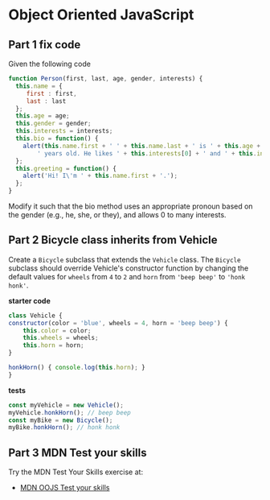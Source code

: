 # Object Oriented JavaScript

## Part 1 fix code
Given the following code 
```JavaScript
function Person(first, last, age, gender, interests) {
  this.name = {
     first : first,
     last : last
  };
  this.age = age;
  this.gender = gender;
  this.interests = interests;
  this.bio = function() {
    alert(this.name.first + ' ' + this.name.last + ' is ' + this.age + 
    	' years old. He likes ' + this.interests[0] + ' and ' + this.interests[1] + '.');
  };
  this.greeting = function() {
    alert('Hi! I\'m ' + this.name.first + '.');
  };
}
```
Modify it such that the bio method uses an appropriate pronoun based on the gender (e.g., he, she, or they), and allows 0 to many interests.
## Part 2 Bicycle class inherits from Vehicle

Create a `Bicycle` subclass that extends the `Vehicle` class. The `Bicycle` subclass should override Vehicle's constructor function by changing the default values for `wheels` from `4` to `2` and `horn` from `'beep beep'` to `'honk honk'`.

**starter code**
```javascript
class Vehicle {
constructor(color = 'blue', wheels = 4, horn = 'beep beep') {
	this.color = color;
	this.wheels = wheels;
	this.horn = horn;
}

honkHorn() { console.log(this.horn); }
}
```
**tests**
```javascript
const myVehicle = new Vehicle();
myVehicle.honkHorn(); // beep beep
const myBike = new Bicycle();
myBike.honkHorn(); // honk honk
```
## Part 3 MDN Test your skills
Try the MDN Test Your Skills exercise at:
* [MDN OOJS Test your skills](https://developer.mozilla.org/en-US/docs/Learn/JavaScript/Objects/Test_your_skills:_Object-oriented_JavaScript)
